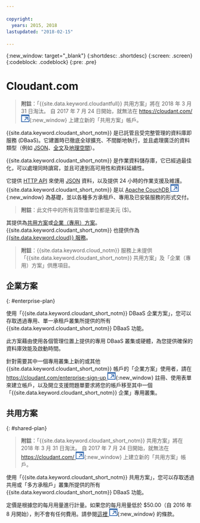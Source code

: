 ```yaml
---

copyright:
  years: 2015, 2018
lastupdated: "2018-02-15"

---
```


{:new_window: target="_blank"}
{:shortdesc: .shortdesc}
{:screen: .screen}
{:codeblock: .codeblock}
{:pre: .pre}

<!-- Acrolinx: 2017-03-16 -->

# Cloudant.com

> **附註**：「{{site.data.keyword.cloudantfull}} 共用方案」將在 2018 年 3 月 31 日淘汰。 
自 2017 年 7 月 24 日開始，就無法在 [https://cloudant.com/ ![外部鏈結圖示](../images/launch-glyph.svg "外部鏈結圖示")](https://cloudant.com/){:new_window} 上建立新的「共用方案」帳戶。 

{{site.data.keyword.cloudant_short_notm}} 是已託管且受完整管理的資料庫即服務 (DBaaS)。它建置時已徹底全球擴充、不間斷地執行，並且處理廣泛的資料類型（例如 [JSON](../basics/index.html#json)、[全文](../api/cloudant_query.html#creating-an-index)及[地理空間](../api/cloudant-geo.html)）。

{{site.data.keyword.cloudant_short_notm}} 是作業資料儲存庫，它已經過最佳化，可以處理同時讀寫，並且可達到高可用性和資料延續性。

它提供 [HTTP API](../basics/index.html#http-api) 來使用 [JSON](../basics/index.html#json) 資料，以及提供 24 小時的作業支援及維護。{{site.data.keyword.cloudant_short_notm}} 是以 [Apache CouchDB ![外部鏈結圖示](../images/launch-glyph.svg "外部鏈結圖示")](http://couchdb.apache.org/){:new_window} 為基礎，並以各種多方承租戶、專用及已安裝服務的形式交付。

> **附註**：此文件中的所有貨幣值單位都是美元 ($)。

其提供為[共用方案](#shared-plan)或[企業（專用）方案](#enterprise-plan)。{{site.data.keyword.cloudant_short_notm}} 也提供作為 [{{site.data.keyword.cloud}} 服務](https://www.ibm.com/cloud/)。

> **附註**：{{site.data.keyword.cloud_notm}} 服務上未提供「{{site.data.keyword.cloudant_short_notm}} 共用方案」及「企業（專用）方案」供應項目。

## 企業方案
{: #enterprise-plan}

使用「{{site.data.keyword.cloudant_short_notm}} DBaaS 企業方案」，您可以存取透過專用、單一承租戶叢集所提供的所有 {{site.data.keyword.cloudant_short_notm}} DBaaS 功能。

此方案藉由使用各個管理位置上提供的專用 DBaaS 叢集或硬體，為您提供確保的資料庫效能及啟動時間。

針對需要其中一個專用叢集上新的或其他 {{site.data.keyword.cloudant_short_notm}} 帳戶的「企業方案」使用者，請在 [https://cloudant.com/enterprise-sign-up ![外部鏈結圖示](../images/launch-glyph.svg "外部鏈結圖示")](https://cloudant.com/enterprise-sign-up){:new_window} 註冊、使用表單來建立帳戶，以及開立支援問題單要求將您的帳戶移至其中一個「{{site.data.keyword.cloudant_short_notm}} 企業」專用叢集。 

## 共用方案
{: #shared-plan}

> **附註**：「{{site.data.keyword.cloudant_short_notm}} 共用方案」將在 2018 年 3 月 31 日淘汰。 
自 2017 年 7 月 24 日開始，就無法在 [https://cloudant.com/ ![外部鏈結圖示](../images/launch-glyph.svg "外部鏈結圖示")](https://cloudant.com/){:new_window} 上建立新的「共用方案」帳戶。 

使用「{{site.data.keyword.cloudant_short_notm}} 共用方案」，您可以存取透過共用或「多方承租戶」叢集所提供的所有 {{site.data.keyword.cloudant_short_notm}} DBaaS 功能。

定價是根據您的每月用量進行計量。如果您的每月用量低於 $50.00（自 2016 年 8 月開始），則不會有任何費用。請參閱[這裡 ![外部鏈結圖示](../images/launch-glyph.svg "外部鏈結圖示")](https://cloudant.com/assets/terms.pdf){:new_window} 的條款。 
   
      
         
